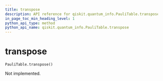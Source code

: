 ```yaml
---
title: transpose
description: API reference for qiskit.quantum_info.PauliTable.transpose
in_page_toc_min_heading_level: 1
python_api_type: method
python_api_name: qiskit.quantum_info.PauliTable.transpose
---
```


# transpose

<span id="qiskit.quantum_info.PauliTable.transpose" />

`PauliTable.transpose()`

Not implemented.

